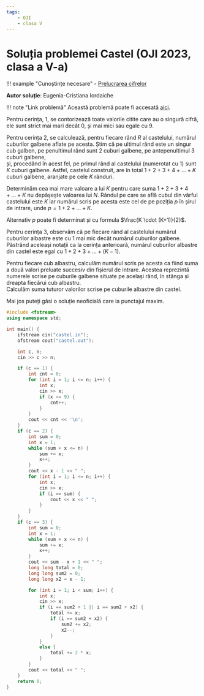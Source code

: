 ```yaml
---
tags:
    - OJI
    - clasa V
---
```


# Soluția problemei Castel (OJI 2023, clasa a V-a)

!!! example "Cunoștințe necesare"
    - [Prelucrarea cifrelor](https://edu.roalgo.ro/usor/digits-manipulation/)

**Autor soluție**: Eugenia-Cristiana Iordaiche

!!! note "Link problemă"
    Această problemă poate fi accesată [aici](https://kilonova.ro/problems/510/).

Pentru cerința, $1$, se contorizează toate valorile citite care au o singură cifră, ele sunt strict mai mari decât $0$, și mai mici sau egale cu $9$.  

Pentru cerința $2$, se calculează, pentru fiecare rând $R$ al castelului, numărul cuburilor galbene aflate pe acesta. Știm că pe ultimul rând este un singur cub galben, pe penultimul rând sunt $2$ cuburi galbene, pe antepenultimul $3$ cuburi galbene,  
și, procedând în acest fel, pe primul rând al castelului (numerotat cu $1$) sunt $K$ cuburi galbene. Astfel, castelul construit, are în total $1+2+3+4+\ldots+K$ cuburi galbene, aranjate pe cele $K$ rânduri.  

Determinăm cea mai mare valoare a lui $K$ pentru care suma $1+2+3+4+\ldots+K$ nu depășește valoarea lui $N$. Rândul pe care se află cubul din vârful castelului este $K$ iar numărul scris pe acesta este cel de pe poziția $p$ în șirul de intrare, unde $p = 1 + 2 + \ldots + K$.  

Alternativ $p$ poate fi determinat și cu formula $\frac{K \cdot (K+1)}{2}$.  

Pentru cerința 3, observăm că pe fiecare rând al castelului numărul cuburilor albastre  este cu $1$ mai mic decât numărul cuburilor galbene. Păstrând aceleași notații ca la  cerința anterioară, numărul cuburilor albastre din castel este egal cu $1+2+3+\ldots+(K-1)$.  

Pentru fiecare cub albastru, calculăm numărul scris pe acesta ca fiind suma a două  valori preluate succesiv din fișierul de intrare. Acestea reprezintă numerele scrise pe  cuburile galbene situate pe același rând, în stânga și dreapta fiecărui cub albastru.  
Calculăm suma tuturor valorilor scrise pe cuburile albastre din castel.

Mai jos puteți găsi o soluție neoficială care ia punctajul maxim.

```cpp
#include <fstream>
using namespace std;

int main() {
    ifstream cin("castel.in");
    ofstream cout("castel.out");

    int c, n;
    cin >> c >> n;

    if (c == 1) {
        int cnt = 0;
        for (int i = 1; i <= n; i++) {
            int x;
            cin >> x;
            if (x <= 9) {
                cnt++;
            }
        }
        cout << cnt << '\n';
    }
    if (c == 2) {
        int sum = 0;
        int x = 1;
        while (sum + x <= n) {
            sum += x;
            x++;
        }
        cout << x - 1 << " ";
        for (int i = 1; i <= n; i++) {
            int x;
            cin >> x;
            if (i == sum) {
                cout << x << " ";
            }
        }
    }
    if (c == 3) {
        int sum = 0;
        int x = 1;
        while (sum + x <= n) {
            sum += x;
            x++;
        }
        cout << sum - x + 1 << " ";
        long long total = 0;
        long long sum2 = 0;
        long long x2 = x - 1;

        for (int i = 1; i < sum; i++) {
            int x;
            cin >> x;
            if (i == sum2 + 1 || i == sum2 + x2) {
                total += x;
                if (i == sum2 + x2) {
                    sum2 += x2;
                    x2--;
                }
            } 
            else {
                total += 2 * x;
            }
        }
        cout << total << " ";
    }
    return 0;
}
```
